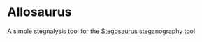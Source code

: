 # Allosaurus

A simple stegnalysis tool for the [Stegosaurus](https://github.com/AngelKitty/stegosaurus) steganography tool